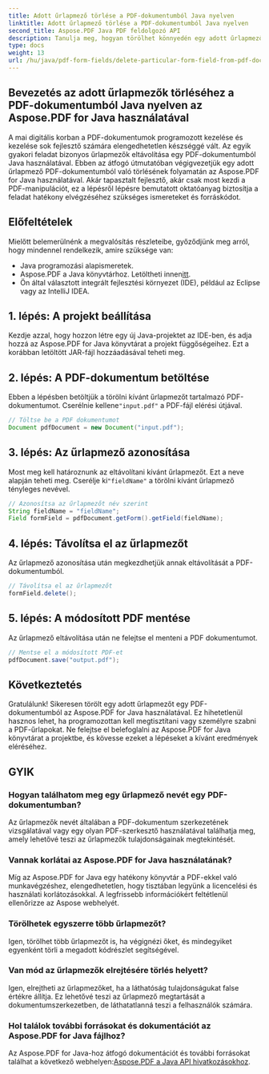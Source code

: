```yaml
---
title: Adott űrlapmező törlése a PDF-dokumentumból Java nyelven
linktitle: Adott űrlapmező törlése a PDF-dokumentumból Java nyelven
second_title: Aspose.PDF Java PDF feldolgozó API
description: Tanulja meg, hogyan törölhet könnyedén egy adott űrlapmezőt egy PDF-dokumentumból Java nyelven az Aspose.PDF for Java segítségével. Lépésről lépésre útmutató és forráskód biztosított.
type: docs
weight: 13
url: /hu/java/pdf-form-fields/delete-particular-form-field-from-pdf-document-in-java/
---
```


## Bevezetés az adott űrlapmezők törléséhez a PDF-dokumentumból Java nyelven az Aspose.PDF for Java használatával

A mai digitális korban a PDF-dokumentumok programozott kezelése és kezelése sok fejlesztő számára elengedhetetlen készséggé vált. Az egyik gyakori feladat bizonyos űrlapmezők eltávolítása egy PDF-dokumentumból Java használatával. Ebben az átfogó útmutatóban végigvezetjük egy adott űrlapmező PDF-dokumentumból való törlésének folyamatán az Aspose.PDF for Java használatával. Akár tapasztalt fejlesztő, akár csak most kezdi a PDF-manipulációt, ez a lépésről lépésre bemutatott oktatóanyag biztosítja a feladat hatékony elvégzéséhez szükséges ismereteket és forráskódot.

## Előfeltételek

Mielőtt belemerülnénk a megvalósítás részleteibe, győződjünk meg arról, hogy mindennel rendelkezik, amire szüksége van:

- Java programozási alapismeretek.
-  Aspose.PDF a Java könyvtárhoz. Letöltheti innen[itt](https://releases.aspose.com/pdf/java/).
- Ön által választott integrált fejlesztési környezet (IDE), például az Eclipse vagy az IntelliJ IDEA.

## 1. lépés: A projekt beállítása

Kezdje azzal, hogy hozzon létre egy új Java-projektet az IDE-ben, és adja hozzá az Aspose.PDF for Java könyvtárat a projekt függőségeihez. Ezt a korábban letöltött JAR-fájl hozzáadásával teheti meg.

## 2. lépés: A PDF-dokumentum betöltése

 Ebben a lépésben betöltjük a törölni kívánt űrlapmezőt tartalmazó PDF-dokumentumot. Cserélnie kellene`"input.pdf"` a PDF-fájl elérési útjával.

```java
// Töltse be a PDF dokumentumot
Document pdfDocument = new Document("input.pdf");
```

## 3. lépés: Az űrlapmező azonosítása

 Most meg kell határoznunk az eltávolítani kívánt űrlapmezőt. Ezt a neve alapján teheti meg. Cserélje ki`"fieldName"` a törölni kívánt űrlapmező tényleges nevével.

```java
// Azonosítsa az űrlapmezőt név szerint
String fieldName = "fieldName";
Field formField = pdfDocument.getForm().getField(fieldName);
```

## 4. lépés: Távolítsa el az űrlapmezőt

Az űrlapmező azonosítása után megkezdhetjük annak eltávolítását a PDF-dokumentumból.

```java
// Távolítsa el az űrlapmezőt
formField.delete();
```

## 5. lépés: A módosított PDF mentése

Az űrlapmező eltávolítása után ne felejtse el menteni a PDF dokumentumot.

```java
// Mentse el a módosított PDF-et
pdfDocument.save("output.pdf");
```

## Következtetés

Gratulálunk! Sikeresen törölt egy adott űrlapmezőt egy PDF-dokumentumból az Aspose.PDF for Java használatával. Ez hihetetlenül hasznos lehet, ha programozottan kell megtisztítani vagy személyre szabni a PDF-űrlapokat. Ne felejtse el belefoglalni az Aspose.PDF for Java könyvtárat a projektbe, és kövesse ezeket a lépéseket a kívánt eredmények eléréséhez.

## GYIK

### Hogyan találhatom meg egy űrlapmező nevét egy PDF-dokumentumban?

Az űrlapmezők nevét általában a PDF-dokumentum szerkezetének vizsgálatával vagy egy olyan PDF-szerkesztő használatával találhatja meg, amely lehetővé teszi az űrlapmezők tulajdonságainak megtekintését.

### Vannak korlátai az Aspose.PDF for Java használatának?

Míg az Aspose.PDF for Java egy hatékony könyvtár a PDF-ekkel való munkavégzéshez, elengedhetetlen, hogy tisztában legyünk a licencelési és használati korlátozásokkal. A legfrissebb információkért feltétlenül ellenőrizze az Aspose webhelyét.

### Törölhetek egyszerre több űrlapmezőt?

Igen, törölhet több űrlapmezőt is, ha végignézi őket, és mindegyiket egyenként törli a megadott kódrészlet segítségével.

### Van mód az űrlapmezők elrejtésére törlés helyett?

Igen, elrejtheti az űrlapmezőket, ha a láthatóság tulajdonságukat false értékre állítja. Ez lehetővé teszi az űrlapmező megtartását a dokumentumszerkezetben, de láthatatlanná teszi a felhasználók számára.

### Hol találok további forrásokat és dokumentációt az Aspose.PDF for Java fájlhoz?

 Az Aspose.PDF for Java-hoz átfogó dokumentációt és további forrásokat találhat a következő webhelyen:[Aspose.PDF a Java API hivatkozásokhoz](https://reference.aspose.com/pdf/java/).